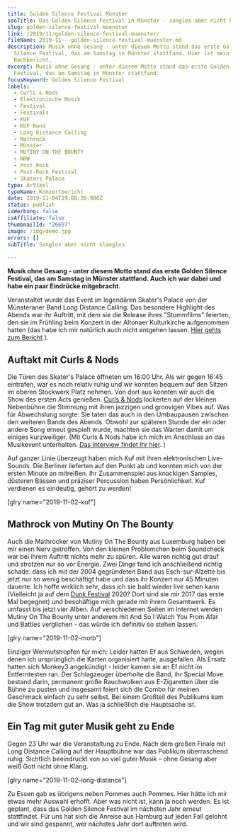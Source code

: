 ```yaml
---
title: Golden Silence Festival Münster
seoTitle: Das Golden Silence Festival in Münster - sanglos aber nicht klanglos
slug: golden-silence-festival-muenster
link: /2019/11/golden-silence-festival-muenster/
fileName: 2019-11---golden-silence-festival-muenster.md
description: Musik ohne Gesang - unter diesem Motto stand das erste Golden
  Silence Festival, das am Samstag in Münster stattfand. Hier ist mein
  Nachbericht.
excerpt: Musik ohne Gesang - unter diesem Motto stand das erste Golden Silence
  Festival, das am Samstag in Münster stattfand.
focusKeyword: Golden Silence Festival
labels:
  - Curls & Nods
  - Elektronische Musik
  - Festival
  - Festivals
  - KUF
  - KUF Band
  - Long Distance Calling
  - Mathrock
  - Münster
  - MUTINY ON THE BOUNTY
  - NRW
  - Post Rock
  - Post-Rock Festival
  - Skaters Palace
type: Artikel
typeName: Konzertbericht
date: 2019-11-04T19:08:26.000Z
status: publish
isWerbung: false
isAffiliate: false
thumbnailId: "26697"
image: /img/demo.jpg
errors: []
subTitle: Sanglos aber nicht klanglos
  
---
```


**Musik ohne Gesang - unter diesem Motto stand das erste Golden Silence
Festival, das am Samstag in Münster stattfand. Auch ich war dabei und habe ein
paar Eindrücke mitgebracht.**

Veranstaltet wurde das Event im legendären Skater's Palace von der Münsteraner
Band Long Distance Calling. Das besondere Highlight des Abends war ihr Auftritt,
mit dem sie die Release ihres "Stummfilms" feierten, den sie im Frühling beim
Konzert in der Altonaer Kulturkirche aufgenommen hatten (das habe ich mir
natürlich auch nicht entgehen lassen.
[Hier gehts zum Bericht](/2019/04/long-distance-calling-kulturkirche-altona/) ).

## Auftakt mit Curls &amp; Nods

Die Türen des Skater's Palace öffneten um 16:00 Uhr. Als wir gegen 16:45
eintrafen, war es noch relativ ruhig und wir konnten bequem auf den Sitzen im
oberen Stockwerk Platz nehmen. Von dort aus konnten wir auch die Show des ersten
Acts genießen. [Curls &amp; Nods](/2019/11/curls-nods-im-interview/) lockerten
auf der kleinen Nebenbühne die Stimmung mit ihren jazzigen und groovigen Vibes
auf. Was für Abwechslung sorgte: Sie taten das auch in den Umbaupausen zwischen
den weiteren Bands des Abends. Obwohl zur späteren Stunde der ein oder andere
Song erneut gespielt wurde, machten sie das Warten damit um einiges
kurzweiliger. (Mit Curls &amp; Nods habe ich mich im Anschluss an das Musikevent
unterhalten. [Das Interview findet Ihr hier](/2019/11/curls-nods-im-interview/).
)

Auf ganzer Linie überzeugt haben mich Kuf mit ihren elektronischen Live-Sounds.
Die Berliner lieferten auf den Punkt ab und konnten mich von der ersten Minute
an mitreißen. Ihr Zusammenspiel aus knackigen Samples, düsteren Bässen und
präziser Percussion haben Persönlichkeit. Kuf verdienen es eindeutig, gehört zu
werden!

[glry name="2019-11-02-kuf"]

## Mathrock von Mutiny On The Bounty

Auch die Mathrocker von Mutiny On The Bounty aus Luxemburg haben bei mir einen
Nerv getroffen. Von den kleinen Problemchen beim Soundcheck war bei ihrem
Auftritt nichts mehr zu spüren. Alle waren richtig gut drauf und strotzen nur so
vor Energie. Zwei Dinge fand ich anschließend richtig schade: dass ich mit der
2004 gegründeten Band aus Esch-sur-Alzette bis jetzt nur so wenig beschäftigt
habe und dass ihr Konzert nur 45 Minuten dauerte. Ich hoffe wirklich sehr, dass
ich sie bald wieder live sehen kann (Vielleicht ja auf dem
[Dunk Festival](/2018/05/dunkfestival-2018-postrock-liebe-fuer-immer/) 2020?
Dort sind sie mir 2017 das erste Mal begegnet) und beschäftige mich gerade mit
ihrem Gesamtwerk. Es umfasst bis jetzt vier Alben. Auf verschiedenen Seiten im
Internet werden Mutiny On The Bounty unter anderem mit And So I Watch You From
Afar und Battles verglichen - das würde ich definitiv so stehen lassen.

[glry name="2019-11-02-motb"]

Einziger Wermutstropfen für mich: Leider hatten Ef aus Schweden, wegen denen ich
ursprünglich die Karten organisiert hatte, ausgefallen. Als Ersatz hatten sich
Monkey3 angekündigt - leider kamen sie an Ef nicht im Entferntesten ran. Der
Schlagzeuger überholte die Band, ihr Special Move bestand darin, permanent große
Rauchwolken aus E-Zigaretten über die Bühne zu pusten und insgesamt feiert sich
die Combo für meinen Geschmack einfach zu sehr selbst. Bei einem Großteil des
Publikums kam die Show trotzdem gut an. Was ja schließlich die Hauptsache ist.

## Ein Tag mit guter Musik geht zu Ende

Gegen 23 Uhr war die Veranstaltung zu Ende. Nach dem großen Finale mit Long
Distance Calling auf der Hauptbühne war das Publikum überraschend ruhig.
Sichtlich beeindruckt von so viel guter Musik - ohne Gesang aber weiß Gott nicht
ohne Klang.

[glry name="2019-11-02-long-distance"]

Zu Essen gab es übrigens neben Pommes auch Pommes. Hier hätte ich mir etwas mehr
Auswahl erhofft. Aber was nicht ist, kann ja noch werden. Es ist geplant, dass
das Golden Silence Festival im nächsten Jahr erneut stattfindet. Für uns hat
sich die Anreise aus Hamburg auf jeden Fall gelohnt und wir sind gespannt, wer
nächstes Jahr dort auftreten wird.

  